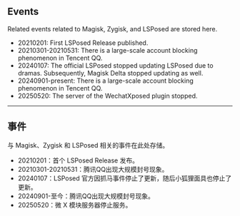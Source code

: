 ## Events

Related events related to Magisk, Zygisk, and LSPosed are stored here. 

- 20210201: First LSPosed Release published. 
- 20210301-20210531: There is a large-scale account blocking phenomenon in Tencent QQ. 
- 20240107: The official LSPosed stopped updating LSPosed due to dramas. Subsequently, Magisk Delta stopped updating as well. 
- 20240901-present: There is a large-scale account blocking phenomenon in Tencent QQ. 
- 20250520: The server of the WechatXposed plugin stopped. 

---

## 事件

与 Magisk、Zygisk 和 LSPosed 相关的事件在此处存储。

- 20210201：首个 LSPosed Release 发布。
- 20210301-20210531：腾讯QQ出现大规模封号现象。
- 20240107：LSPosed 官方因抓马事件停止了更新，随后小狐狸面具也停止了更新。
- 20240901-至今：腾讯QQ出现大规模封号现象。
- 20250520：微 X 模块服务器停止服务。
